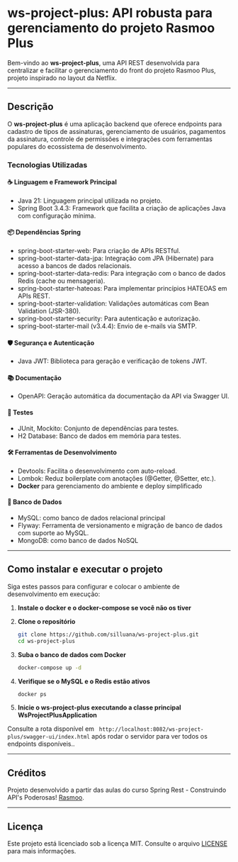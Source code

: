 # ws-project-plus: API robusta para gerenciamento do projeto Rasmoo Plus

Bem-vindo ao **ws-project-plus**, uma API REST desenvolvida para centralizar e facilitar o gerenciamento do front do projeto Rasmoo Plus, projeto inspirado no layout da Netflix.

---

## Descrição

O **ws-project-plus** é uma aplicação backend que oferece endpoints para cadastro de tipos de assinaturas, gerenciamento de usuários, pagamentos da assinatura, controle de permissões e integrações com ferramentas populares do ecossistema de desenvolvimento.

### Tecnologias Utilizadas

#### ☕ Linguagem e Framework Principal
- Java 21: Linguagem principal utilizada no projeto.
- Spring Boot 3.4.3: Framework que facilita a criação de aplicações Java com configuração mínima.

#### 📦 Dependências Spring
- spring-boot-starter-web: Para criação de APIs RESTful.
- spring-boot-starter-data-jpa: Integração com JPA (Hibernate) para acesso a bancos de dados relacionais.
- spring-boot-starter-data-redis: Para integração com o banco de dados Redis (cache ou mensageria).
- spring-boot-starter-hateoas: Para implementar princípios HATEOAS em APIs REST.
- spring-boot-starter-validation: Validações automáticas com Bean Validation (JSR-380).
- spring-boot-starter-security: Para autenticação e autorização.
- spring-boot-starter-mail (v3.4.4): Envio de e-mails via SMTP.

#### 🛡️ Segurança e Autenticação
- Java JWT: Biblioteca para geração e verificação de tokens JWT.

#### 📚 Documentação
- OpenAPI: Geração automática da documentação da API via Swagger UI.

#### 🧪 Testes
- JUnit, Mockito: Conjunto de dependências para testes.
- H2 Database: Banco de dados em memória para testes.

#### 🛠️ Ferramentas de Desenvolvimento
- Devtools: Facilita o desenvolvimento com auto-reload.
- Lombok: Reduz boilerplate com anotações (@Getter, @Setter, etc.).
- **Docker** para gerenciamento do ambiente e deploy simplificado

#### 🐬 Banco de Dados
- MySQL: como banco de dados relacional principal
- Flyway: Ferramenta de versionamento e migração de banco de dados com suporte ao MySQL.
- MongoDB: como banco de dados NoSQL


---

## Como instalar e executar o projeto

Siga estes passos para configurar e colocar o ambiente de desenvolvimento em execução:

1. **Instale o docker e o docker-compose se você não os tiver**

2. **Clone o repositório**
   ```bash
   git clone https://github.com/silluana/ws-project-plus.git
   cd ws-project-plus
   ```

3. **Suba o banco de dados com Docker**
   ```bash
   docker-compose up -d
   ```

4. **Verifique se o MySQL e o Redis estão ativos**
   ```bash
   docker ps
   ```

5. **Inicie o ws-project-plus executando a classe principal WsProjectPlusApplication**

Consulte a rota disponível em ` http://localhost:8082/ws-project-plus/swagger-ui/index.html` após rodar o servidor para ver todos os endpoints disponíveis..

---

## Créditos

Projeto desenvolvido a partir das aulas do curso Spring Rest - Construindo API's Poderosas! [Rasmoo](https://github.com/Rasmoo).

---

## Licença

Este projeto está licenciado sob a licença MIT. Consulte o arquivo [LICENSE](LICENSE) para mais informações.
